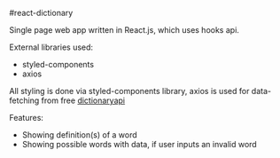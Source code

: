 #react-dictionary

  Single page web app written in React.js, which uses hooks api.

 External libraries used:
  - styled-components
  - axios
  

  All styling is done via styled-components library, axios is used for data-fetching from free [dictionaryapi](https://dictionaryapi.com/)

  Features:
  - Showing definition(s) of a word 
  - Showing possible words with data, if user inputs an invalid word
  
  
